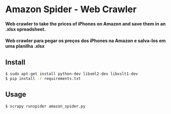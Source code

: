 # Amazon Spider - Web Crawler
#### Web crawler to take the prices of iPhones on Amazon and save them in an .xlsx spreadsheet.
#### Web crawler para pegar os preços dos iPhones na Amazon e salva-los em uma planilha .xlsx


## Install

``` bash
$ sudo apt-get install python-dev libxml2-dev libxslt1-dev
$ pip install -r requirements.txt
```


## Usage

``` bash
$ scrapy runspider amazon_spider.py
```
